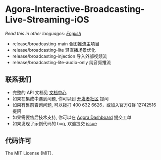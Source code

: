 # **Agora-Interactive-Broadcasting-Live-Streaming-iOS**
*Read this in other languages: [English](README.md)*

- release/broadcasting-main 合图推流主项目
- release/broadcasting-lite 轻直播场景优化
- release/broadcasting-injection 导入外部视频流
- release/broadcasting-lite-audio-only 纯音频推流

## 联系我们
- 完整的 API 文档见 [文档中心](https://docs.agora.io/cn/)
- 如果在集成中遇到问题, 你可以到 [开发者社区](https://dev.agora.io/cn/) 提问
- 如果有售前咨询问题, 可以拨打 400 632 6626，或加入官方Q群 12742516 提问
- 如果需要售后技术支持, 你可以在 [Agora Dashboard](https://dashboard.agora.io) 提交工单
- 如果发现了示例代码的 bug, 欢迎提交 [issue](https://github.com/AgoraIO/Agora-Interactive-Broadcasting-Live-Streaming-iOS/issues)

## 代码许可
The MIT License (MIT).
